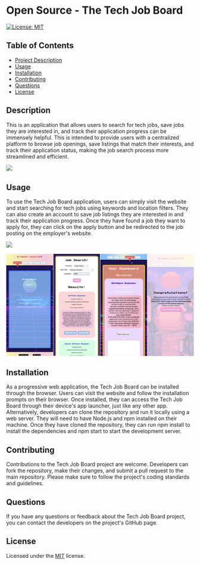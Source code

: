 # Open Source - The Tech Job Board


[![License: MIT](https://img.shields.io/badge/License-MIT-yellow.svg)](https://opensource.org/licenses/MIT)
    

## Table of Contents
- [Project Description](#Description)
- [Usage](#Usage)
- [Installation](#Installation)
- [Contributing](#Contributing)
- [Questions](#Questions)
- [License](#License)


## Description
This is an application that allows users to search for tech jobs, save jobs they are interested in, and track their application progress can be immensely helpful. This is intended to provide users with a centralized platform to browse job openings, save listings that match their interests, and track their application status, making the job search process more streamlined and efficient.

![](assets/login.gif)


## Usage
To use the Tech Job Board application, users can simply visit the website and start searching for tech jobs using keywords and location filters. They can also create an account to save job listings they are interested in and track their application progress. Once they have found a job they want to apply for, they can click on the apply button and be redirected to the job posting on the employer's website.

![](assets/registered-user-search.gif)

![](assets/mobile-screenshots.png)


## Installation
As a progressive web application, the Tech Job Board can be installed through the browser. Users can visit the website and follow the installation prompts on their browser. Once installed, they can access the Tech Job Board through their device's app launcher, just like any other app.
Alternatively, developers can clone the repository and run it locally using a web server. They will need to have Node.js and npm installed on their machine. Once they have cloned the repository, they can run npm install to install the dependencies and npm start to start the development server.


## Contributing
Contributions to the Tech Job Board project are welcome. Developers can fork the repository, make their changes, and submit a pull request to the main repository. Please make sure to follow the project's coding standards and guidelines.


## Questions
If you have any questions or feedback about the Tech Job Board project, you can contact the developers on the project's GitHub page.


## License
Licensed under the [MIT](https://choosealicense.com/licenses/mit/) license.